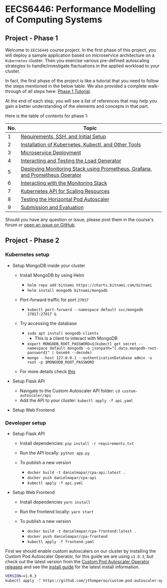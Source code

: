 # EECS6446: Performance Modelling of Computing Systems

## Project - Phase 1

Welcome to `EECS6446` course project. In the first phase of this project, you will deploy a sample
application based on microservice architecture on a `Kubernetes` cluster. Then you exercise various
pre-defined autoscaling strategies to handle/investigate flactuations in the applied workload to your cluster.

In fact, the first phase of the project is like a tutorial that you need to follow the steps mentioned in 
the below table. We also provided a complete walk-through of all steps here: [Phase 1 Tutorial](https://youtu.be/DKAhQk7W1Rw).

At the end of each step, you will see a list of references that may help you gain a better
understanding of the elements and concepts in that part.

Here is the table of contents for phase 1:

| No. | Topic |
|-----|-------|
|1    | [Requirements, SSH, and Initial Setup](tutorials/01-requirements.md) |
|2    | [Installation of Kubernetes, Kubectl, and Other Tools](tutorials/02-kubernetes.md) |
|3    | [Microservice Deployment](tutorials/03-microservice.md) |
|4    | [Interacting and Testing the Load Generator](tutorials/04-loadgenerator.md) |
|5    | [Deploying Monitoring Stack using Prometheus, Grafana, and Prometheus Operator](tutorials/05-monitoring.md) |
|6    | [Interacting with the Monitoring Stack](tutorials/06-monitoring-interaction.md) |
|7    | [Kubernetes API for Scaling Resources](tutorials/07-kubernetes-api.md) |
|8    | [Testing the Horizontal Pod Autoscaler](tutorials/08-hpa-test.md) |
|9    | [Submission and Evaluation](tutorials/09-phase1-evaluation.md) |

Should you have any question or issue, please post them in the course's forum
or [open an issue on GitHub](https://github.com/pacslab/EECS6446_Project/issues/new/choose).

## Project - Phase 2

### Kubernetes setup

* Setup MongoDB inside your cluster

    * Install MongoDB by using Helm
        * `helm repo add bitnami https://charts.bitnami.com/bitnami`
        * `helm install mongodb bitnami/mongodb`

    * Port-forward traffic for port `27017`
        * `kubectl port-forward --namespace default svc/mongodb 27017:27017 &`
    
    * Try accessing the database
        * `sudo apt install mongodb-clients`
            * This is a client to interact with MongoDB
        * `export MONGODB_ROOT_PASSWORD=$(kubectl get secret --namespace default mongodb -o jsonpath="{.data.mongodb-root-password}" | base64 --decode)`
        * `mongo --host 127.0.0.1 --authenticationDatabase admin -u root -p $MONGODB_ROOT_PASSWORD`

    * For more details check [this](https://hub.kubeapps.com/charts/bitnami/mongodb)

* Setup Flask API

    * Navigate to the Custom Autoscaler API folder: `cd custom-autoscaler/api`
    * Add the API to your cluster: `kubectl apply -f api.yaml`

* Setup Web Frontend

### Developer setup

* Setup Flask API

    * Install dependencies: `pip install -r requirements.txt`
    * Run the API locally: `python app.py`

    * To publish a new version
        * `docker build -t danielmapar/cpa-api:latest .`
        * `docker push danielmapar/cpa-api`
        * `kubectl apply -f api.yaml`

* Setup Web Frontend

    * Install dependencies `yarn install`
    * Run the frontend locally: `yarn start`

    * To publish a new version
        * `docker build -t danielmapar/cpa-frontend:latest .`
        * `docker push danielmapar/cpa-frontend`
        * `kubectl apply -f frontend.yaml`

First we should enable custom autoscalers on our cluster by installing the Custom Pod Autoscaler Operator, for this guide we are using `v1.0.3`, but check out the latest version from the [Custom Pod Autoscaler Operator releases](https://github.com/jthomperoo/custom-pod-autoscaler-operator/releases) and see the [install guide](https://github.com/jthomperoo/custom-pod-autoscaler-operator/blob/master/INSTALL.md) for the latest install information.

```sh
VERSION=v1.0.3
kubectl apply -f https://github.com/jthomperoo/custom-pod-autoscaler-operator/releases/download/${VERSION}/cluster.yaml`
```


